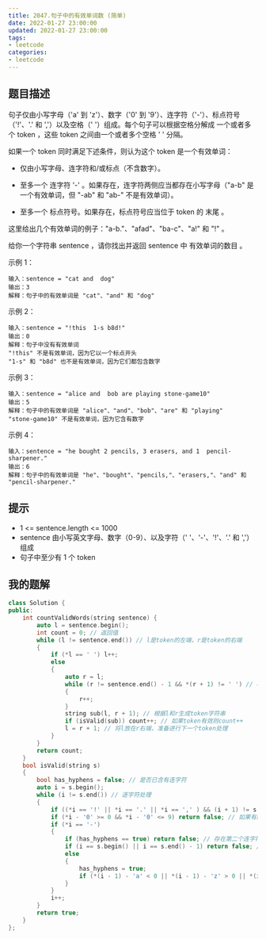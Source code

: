 ```yaml
---
title: 2047.句子中的有效单词数 (简单)
date: 2022-01-27 23:00:00
updated: 2022-01-27 23:00:00
tags:
- leetcode
categories:
- leetcode
---
```


## 题目描述

句子仅由小写字母（'a' 到 'z'）、数字（'0' 到 '9'）、连字符（'-'）、标点符号（'!'、'.' 和 ','）以及空格（' '）组成。每个句子可以根据空格分解成 一个或者多个 token ，这些 token 之间由一个或者多个空格 ' ' 分隔。

如果一个 token 同时满足下述条件，则认为这个 token 是一个有效单词：

+ 仅由小写字母、连字符和/或标点（不含数字）。

+ 至多一个 连字符 '-' 。如果存在，连字符两侧应当都存在小写字母（"a-b" 是一个有效单词，但 "-ab" 和 "ab-" 不是有效单词）。
+ 至多一个 标点符号。如果存在，标点符号应当位于 token 的 末尾 。


<!--more-->

这里给出几个有效单词的例子："a-b."、"afad"、"ba-c"、"a!" 和 "!" 。

给你一个字符串 sentence ，请你找出并返回 sentence 中 有效单词的数目 。

 

示例 1：

```
输入：sentence = "cat and  dog"
输出：3
解释：句子中的有效单词是 "cat"、"and" 和 "dog"
```

示例 2：

```
输入：sentence = "!this  1-s b8d!"
输出：0
解释：句子中没有有效单词
"!this" 不是有效单词，因为它以一个标点开头
"1-s" 和 "b8d" 也不是有效单词，因为它们都包含数字
```

示例 3：

```
输入：sentence = "alice and  bob are playing stone-game10"
输出：5
解释：句子中的有效单词是 "alice"、"and"、"bob"、"are" 和 "playing"
"stone-game10" 不是有效单词，因为它含有数字
```

示例 4：

```
输入：sentence = "he bought 2 pencils, 3 erasers, and 1  pencil-sharpener."
输出：6
解释：句子中的有效单词是 "he"、"bought"、"pencils,"、"erasers,"、"and" 和 "pencil-sharpener."
```

## 提示

+ 1 <= sentence.length <= 1000
+ sentence 由小写英文字母、数字（0-9）、以及字符（' '、'-'、'!'、'.' 和 ','）组成
+ 句子中至少有 1 个 token

## 我的题解

```c++
class Solution {
public:
    int countValidWords(string sentence) {
        auto l = sentence.begin();
        int count = 0; // 返回值
        while (l != sentence.end()) // l是token的左端，r是token的右端
        {
            if (*l == ' ') l++;
            else
            {
                auto r = l;
                while (r != sentence.end() - 1 && *(r + 1) != ' ') // 将r定位在token的右端
                {
                    r++;
                }
                string sub(l, r + 1); // 根据l和r生成token字符串
                if (isValid(sub)) count++; // 如果token有效则count++
                l = r + 1; // 将l放在r右端，准备进行下一个token处理
            }
        }
        return count;
    }
    bool isValid(string s)
    {
        bool has_hyphens = false; // 是否已含有连字符
        auto i = s.begin();
        while (i != s.end()) // 逐字符处理
        {
            if ((*i == '!' || *i == '.' || *i == ',' ) && (i + 1) != s.end()) return false; // 如果标点不在末尾则无效
            if (*i - '0' >= 0 && *i - '0' <= 9) return false; // 如果有数字则无效
            if (*i == '-')
            {
                if (has_hyphens == true) return false; // 存在第二个连字符则无效
                if (i == s.begin() || i == s.end() - 1) return false; // 连字符位于首或尾则无效
                else
                {
                    has_hyphens = true;
                    if (*(i - 1) - 'a' < 0 || *(i - 1) - 'z' > 0 || *(i + 1) - 'a' < 0 || *(i + 1) - 'z' > 0) return false; // 不是小写字符则无效
                }
            }
            i++;
        }
        return true;
    }
};
```

